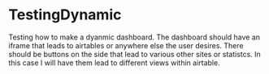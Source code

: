 # TestingDynamic
Testing how to make a dyanmic dashboard. The dashboard should have an iframe that leads to airtables or anywhere else the user desires. There should be buttons on the side that lead to various other sites or statistcs. In this case I will have them lead to different views within airtable.
